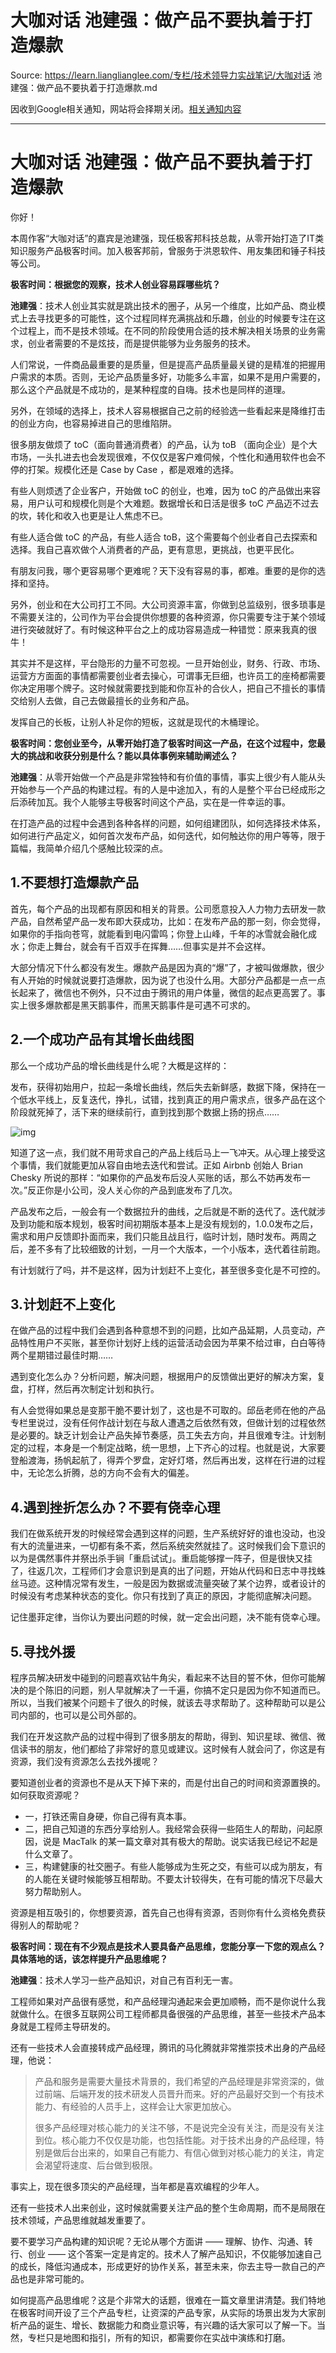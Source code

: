 # 大咖对话 池建强：做产品不要执着于打造爆款 

Source: https://learn.lianglianglee.com/专栏/技术领导力实战笔记/大咖对话 池建强：做产品不要执着于打造爆款.md

因收到Google相关通知，网站将会择期关闭。[相关通知内容](https://lumendatabase.org/notices/44265620)

---

# 大咖对话 池建强：做产品不要执着于打造爆款

你好！

本周作客“大咖对话”的嘉宾是池建强，现任极客邦科技总裁，从零开始打造了IT类知识服务产品极客时间。加入极客邦前，曾服务于洪恩软件、用友集团和锤子科技等公司。

**极客时间：根据您的观察，技术人创业容易踩哪些坑？**

**池建强**：技术人创业其实就是跳出技术的圈子，从另一个维度，比如产品、商业模式上去寻找更多的可能性，这个过程同样充满挑战和乐趣，创业的时候要专注在这个过程上，而不是技术领域。在不同的阶段使用合适的技术解决相关场景的业务需求，创业者需要的不是炫技，而是提供能够为业务服务的技术。

人们常说，一件商品最重要的是质量，但是提高产品质量最关键的是精准的把握用户需求的本质。否则，无论产品质量多好，功能多么丰富，如果不是用户需要的，那么这个产品就是不成功的，是某种程度的自嗨。技术也是同样的道理。

另外，在领域的选择上，技术人容易根据自己之前的经验选一些看起来是降维打击的创业方向，也容易掉进自己的思维陷阱。

很多朋友做烦了 toC（面向普通消费者）的产品，认为 toB （面向企业）是个大市场，一头扎进去也会发现很难，不仅仅是客户难伺候，个性化和通用软件也会不停的打架。规模化还是 Case by Case ，都是艰难的选择。

有些人则烦透了企业客户，开始做 toC 的创业，也难，因为 toC 的产品做出来容易，用户认可和规模化则是个大难题。数据增长和日活是很多 toC 产品迈不过去的坎，转化和收入也更是让人焦虑不已。

有些人适合做 toC 的产品，有些人适合 toB，这个需要每个创业者自己去探索和选择。我自己喜欢做个人消费者的产品，更有意思，更挑战，也更平民化。

有朋友问我，哪个更容易哪个更难呢？天下没有容易的事，都难。重要的是你的选择和坚持。

另外，创业和在大公司打工不同。大公司资源丰富，你做到总监级别，很多琐事是不需要关注的，公司作为平台会提供你想要的各种资源，你只需要专注于某个领域进行突破就好了。有时候这种平台之上的成功容易造成一种错觉：原来我真的很牛！

其实并不是这样，平台隐形的力量不可忽视。一旦开始创业，财务、行政、市场、运营方方面面的事情都需要创业者去操心，可谓事无巨细，也许员工的座椅都需要你决定用哪个牌子。这时候就需要找到能和你互补的合伙人，把自己不擅长的事情交给别人去做，自己去做最擅长的业务和产品。

发挥自己的长板，让别人补足你的短板，这就是现代的木桶理论。

**极客时间：您创业至今，从零开始打造了极客时间这一产品，在这个过程中，您最大的挑战和收获分别是什么？能以具体事例来辅助阐述么？**

**池建强**：从零开始做一个产品是非常独特和有价值的事情，事实上很少有人能从头开始参与一个产品的构建过程。有的人是中途加入，有的人是整个平台已经成形之后添砖加瓦。我个人能够主导极客时间这个产品，实在是一件幸运的事。

在打造产品的过程中会遇到各种各样的问题，如何组建团队，如何选择技术体系，如何进行产品定义，如何首次发布产品，如何迭代，如何触达你的用户等等，限于篇幅，我简单介绍几个感触比较深的点。

## 1.不要想打造爆款产品

首先，每个产品的出现都有原因和相关的背景。公司愿意投入人力物力去研发一款产品，自然希望产品一发布即大获成功，比如：在发布产品的那一刻，你会觉得，如果你的手指向苍穹，就能看到电闪雷鸣；你登上山峰，千年的冰雪就会融化成水；你走上舞台，就会有千百双手在挥舞……但事实是并不会这样。

大部分情况下什么都没有发生。爆款产品是因为真的“爆”了，才被叫做爆款，很少有人开始的时候就说要打造爆款，因为说了也没什么用。大部分产品都是一点一点长起来了，微信也不例外，只不过由于腾讯的用户体量，微信的起点更高罢了。事实上很多爆款都是黑天鹅事件，而黑天鹅事件是可遇不可求的。

## 2.一个成功产品有其增长曲线图

那么一个成功产品的增长曲线是什么呢？大概是这样的：

发布，获得初始用户，拉起一条增长曲线，然后失去新鲜感，数据下降，保持在一个低水平线上，反复迭代，挣扎，试错，找到真正的用户需求点，很多产品在这个阶段就死掉了，活下来的继续前行，直到找到那个数据上扬的拐点……

![img](assets/7a6764841d552d4fb2ffba6ae8f1ede5.png)

知道了这一点，我们就不用苛求自己的产品上线后马上一飞冲天。从心理上接受这个事情，我们就能更加从容自由地去迭代和尝试。正如 Airbnb 创始人 Brian Chesky 所说的那样：“如果你的产品发布后没人买账的话，那么不妨再发布一次。”反正你是小公司，没人关心你的产品到底发布了几次。

产品发布之后，一般会有一个数据拉升的曲线，之后就是不断的迭代了。迭代就涉及到功能和版本规划，极客时间初期版本基本上是没有规划的，1.0.0发布之后，需求和用户反馈即扑面而来，我们只能且战且行，临时计划，随时发布。两周之后，差不多有了比较细致的计划，一月一个大版本，一个小版本，迭代着往前跑。

有计划就行了吗，并不是这样，因为计划赶不上变化，甚至很多变化是不可控的。

## 3.计划赶不上变化

在做产品的过程中我们会遇到各种意想不到的问题，比如产品延期，人员变动，产品特性用户不买账，甚至你计划好上线的运营活动会因为苹果不给过审，白白等待两个星期错过最佳时期……

遇到变化怎么办？分析问题，解决问题，根据用户的反馈做出更好的解决方案，复盘，打样，然后再次制定计划和执行。

有人会觉得如果总是变那干脆不要计划了，这也是不可取的。邱岳老师在他的产品专栏里说过，没有任何作战计划在与敌人遭遇之后依然有效，但做计划的过程依然是必要的。缺乏计划会让产品失掉节奏感，员工失去方向，并且很难专注。计划制定的过程，本身是一个制定战略，统一思想，上下齐心的过程。也就是说，大家要登船渡海，扬帆起航了，得弄个罗盘，定好灯塔，然后再出发，这样在行进的过程中，无论怎么折腾，总的方向不会有大的偏差。

## 4.遇到挫折怎么办？不要有侥幸心理

我们在做系统开发的时候经常会遇到这样的问题，生产系统好好的谁也没动，也没有大的流量进来，一切都有条不紊，然后系统突然就挂了。这时候我们会下意识的以为是偶然事件并祭出杀手锏「重启试试」。重启能够撑一阵子，但是很快又挂了，往返几次，工程师们才会意识到是真的出了问题，开始从代码和日志中寻找蛛丝马迹。这种情况常有发生，一般是因为数据或流量突破了某个边界，或者设计的时候没有考虑某种状态的变化。你只有找到了真正的原因，才能彻底解决问题。

记住墨菲定律，当你认为要出问题的时候，就一定会出问题，决不能有侥幸心理。

## 5.寻找外援

程序员解决研发中碰到的问题喜欢钻牛角尖，看起来不达目的誓不休，但你可能解决的是个陈旧的问题，别人早就解决了一千遍，你搞不定只是因为你不知道而已。所以，当我们被某个问题卡了很久的时候，就该去寻求帮助了。这种帮助可以是公司内部的，也可以是公司外部的。

我们在开发这款产品的过程中得到了很多朋友的帮助，得到、知识星球、微信、微信读书的朋友，他们都给了非常好的意见或建议。这时候有人就会问了，你这是有资源，我们没有资源怎么去找外援呢？

要知道创业者的资源也不是从天下掉下来的，而是付出自己的时间和资源置换的。如何获取资源呢？

* 一，打铁还需自身硬，你自己得有真本事。
* 二，把自己知道的东西分享给别人。我经常会获得一些陌生人的帮助，问起原因，说是 MacTalk 的某一篇文章对其有极大的帮助。说实话我已经记不起是什么文章了。
* 三，构建健康的社交圈子。有些人能够成为生死之交，有些可以成为朋友，有的人能在关键时候能够互相帮助。不要太计较得失，在有可能的情况下尽最大努力帮助别人。

资源是相互吸引的，你想要资源，首先自己也得有资源，否则你有什么资格免费获得别人的帮助呢？

**极客时间：现在有不少观点是技术人要具备产品思维，您能分享一下您的观点么？具体落地的话，该怎样提升产品思维呢？**

**池建强**：技术人学习一些产品知识，对自己有百利无一害。

工程师如果对产品很有感觉，和产品经理沟通起来会更加顺畅，而不是你说什么我就做什么。在很多互联网公司工程师都具备很强的产品思维，甚至一些技术产品本身就是工程师主导研发的。

还有一些技术人会直接转成产品经理，腾讯的马化腾就非常推崇技术出身的产品经理，他说：

> 产品和服务是需要大量技术背景的，我们希望的产品经理是非常资深的，做过前端、后端开发的技术研发人员晋升而来。好的产品最好交到一个有技术能力、有经验的人员手上，这样会让大家更加放心。
>
> 很多产品经理对核心能力的关注不够，不是说完全没有关注，而是没有关注到位。核心能力不仅仅是功能，也包括性能。对于技术出身的产品经理，特别是做后台出来的，如果自己有能力、有信心做到对核心能力的关注，肯定会渴望将速度、后台做到极限。

事实上，现在很多顶尖的产品经理，当年都是喜欢编程的少年人。

还有一些技术人出来创业，这时候就需要关注产品的整个生命周期，而不是局限在技术领域，产品思维就越发重要了。

要不要学习产品构建的知识呢？无论从哪个方面讲 —— 理解、协作、沟通、转行、创业 —— 这个答案一定是肯定的。技术人了解产品知识，不仅能够加速自己的成长，降低沟通成本，形成更好的协作关系，甚至未来，你去主导一款自己的产品也是非常可能的。

如何提高产品思维呢？这是个非常大的话题，很难在一篇文章里讲清楚。我们特地在极客时间开设了三个产品专栏，让资深的产品专家，从实际的场景出发为大家剖析产品的诞生、增长、数据能力和商业意识等，有兴趣的话大家可以了解一下。当然，专栏只是地图和指引，所有的知识，都需要你在实战中演练和打磨。